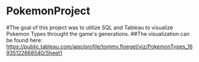 # PokemonProject

#The goal of this project was to utilize SQL and Tableau to visualize Pokemon Types throught the game's generations.
##The visualization can be found here: https://public.tableau.com/app/profile/tommy.floegel/viz/PokemonTypes_16935122668540/Sheet1
